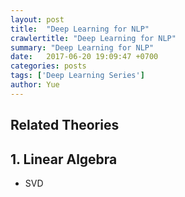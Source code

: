 ```yaml
---
layout: post
title:  "Deep Learning for NLP"
crawlertitle: "Deep Learning for NLP"
summary: "Deep Learning for NLP"
date:   2017-06-20 19:09:47 +0700
categories: posts
tags: ['Deep Learning Series']
author: Yue
---
```


Related Theories
---

## 1. Linear Algebra

* SVD
